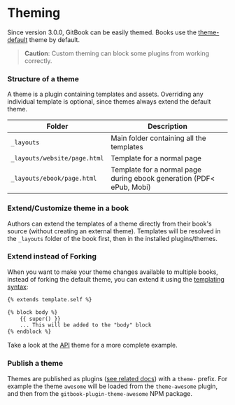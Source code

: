 # Theming

Since version 3.0.0, GitBook can be easily themed. Books use the [theme-default](https://github.com/GitbookIO/theme-default) theme by default.

> **Caution**: Custom theming can block some plugins from working correctly.

### Structure of a theme

A theme is a plugin containing templates and assets. Overriding any individual template is optional, since themes always extend the default theme.

| Folder | Description |
| -------- | ----------- |
| `_layouts` | Main folder containing all the templates |
| `_layouts/website/page.html` | Template for a normal page |
| `_layouts/ebook/page.html` | Template for a normal page during ebook generation (PDF< ePub, Mobi) |


### Extend/Customize theme in a book

Authors can extend the templates of a theme directly from their book's source (without creating an external theme). Templates will be resolved in the `_layouts` folder of the book first, then in the installed plugins/themes.

### Extend instead of Forking

When you want to make your theme changes available to multiple books, instead of forking the default theme, you can extend it using the [templating syntax](../templating/README.md):

```html
{% extends template.self %}

{% block body %}
    {{ super() }}
    ... This will be added to the "body" block
{% endblock %}
```

Take a look at the [API](https://github.com/GitbookIO/theme-api) theme for a more complete example.

### Publish a theme

Themes are published as plugins ([see related docs](../plugins/README.md)) with a `theme-` prefix. For example the theme `awesome` will be loaded from the `theme-awesome` plugin, and then from the `gitbook-plugin-theme-awesome` NPM package.
